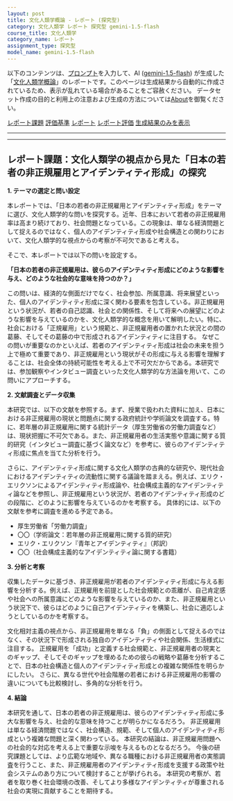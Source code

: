 ```yaml
---
layout: post
title: 文化人類学概論 - レポート (探究型)
category: 文化人類学 レポート 探究型 gemini-1.5-flash
course_title: 文化人類学
category_name: レポート
assignment_type: 探究型
model_name: gemini-1.5-flash
---
```


以下のコンテンツは、[プロンプト](http://127.0.0.1:8000/generated/文化人類学/gemini-1.5-flash/prompt_レポート-探究型.md)を入力して、AI ([gemini-1.5-flash](contents/gemini-1.5-flash)) が生成した「[文化人類学概論](/contents/文化人類学/)」のレポートです。このページは生成結果から自動的に作成されているため、表示が乱れている場合があることをご容赦ください。
データセット作成の目的と利用上の注意および生成の方法については[About](/About)を御覧ください。

[レポート課題](../レポート課題-探究型)
[評価基準](../評価基準-探究型)
[レポート](../レポート-探究型)
[レポート評価](../レポート評価-探究型)
[生成結果のみを表示](http://127.0.0.1:8000/generated/文化人類学/gemini-1.5-flash/レポート-探究型.md)
  

***
***
  
## レポート課題：文化人類学の視点から見た「日本の若者の非正規雇用とアイデンティティ形成」の探究

**1. テーマの選定と問い設定**

本レポートでは、「日本の若者の非正規雇用とアイデンティティ形成」をテーマに選び、文化人類学的な問いを探究する。近年、日本において若者の非正規雇用率は高まり続けており、社会問題となっている。この現象は、単なる経済問題として捉えるのではなく、個人のアイデンティティ形成や社会構造との関わりにおいて、文化人類学的な視点からの考察が不可欠であると考える。

そこで、本レポートでは以下の問いを設定する。

**「日本の若者の非正規雇用は、彼らのアイデンティティ形成にどのような影響を与え、どのような社会的な意味を持つのか？」**

この問いは、経済的な側面だけでなく、社会参加、所属意識、将来展望といった、個人のアイデンティティ形成に深く関わる要素を包含している。非正規雇用という状況が、若者の自己認識、社会との関係性、そして将来への展望にどのような影響を与えているのかを、文化人類学的な概念を用いて解明したい。特に、社会における「正規雇用」という規範と、非正規雇用者の置かれた状況との間の葛藤、そしてその葛藤の中で形成されるアイデンティティに注目する。  なぜこの問いが重要なのかといえば、若者のアイデンティティ形成は社会の未来を担う上で極めて重要であり、非正規雇用という現状がその形成に与える影響を理解することは、社会全体の持続可能性を考える上で不可欠だからである。本研究では、参加観察やインタビュー調査といった文化人類学的な方法論を用いて、この問いにアプローチする。


**2. 文献調査とデータ収集**

本研究では、以下の文献を参照する。まず、授業で扱われた資料に加え、日本における非正規雇用の現状と問題点に関する政府統計や学術論文を調査する。特に、若年層の非正規雇用に関する統計データ（厚生労働省の労働力調査など）は、現状把握に不可欠である。また、非正規雇用者の生活実態や意識に関する質的研究（インタビュー調査に基づく論文など）を参考に、彼らのアイデンティティ形成に焦点を当てた分析を行う。

さらに、アイデンティティ形成に関する文化人類学の古典的な研究や、現代社会におけるアイデンティティの流動性に関する議論を踏まえる。例えば、エリク・エリクソンによるアイデンティティ形成論や、社会構成主義的なアイデンティティ論などを参照し、非正規雇用という状況が、若者のアイデンティティ形成のどの段階に、どのように影響を与えているのかを考察する。  具体的には、以下の文献を参考に調査を進める予定である。

* 厚生労働省「労働力調査」
*  〇〇（学術論文：若年層の非正規雇用に関する質的研究）
*  エリク・エリクソン『青年とアイデンティティ』（邦訳）
*  〇〇（社会構成主義的なアイデンティティ論に関する書籍）


**3. 分析と考察**

収集したデータに基づき、非正規雇用が若者のアイデンティティ形成に与える影響を分析する。例えば、正規雇用を前提とした社会規範との乖離が、自己肯定感や社会への所属意識にどのような影響を与えているのか、また、非正規雇用という状況下で、彼らはどのように自己アイデンティティを構築し、社会に適応しようとしているのかを考察する。

文化相対主義の視点から、非正規雇用を単なる「負」の側面として捉えるのではなく、その状況下で形成される独自のアイデンティティや社会関係、生活様式に注目する。  正規雇用を「成功」と定義する社会規範と、非正規雇用者の現実とのギャップ、そしてそのギャップを埋めるための彼らの戦略や葛藤を分析することで、日本の社会構造と個人のアイデンティティ形成との複雑な関係性を明らかにしたい。  さらに、異なる世代や社会階層の若者における非正規雇用の影響の違いについても比較検討し、多角的な分析を行う。


**4. 結論**

本研究を通して、日本の若者の非正規雇用は、彼らのアイデンティティ形成に多大な影響を与え、社会的な意味を持つことが明らかになるだろう。  非正規雇用は単なる経済問題ではなく、社会構造、規範、そして個人のアイデンティティ形成という複雑な問題と深く関わっている。  本研究の結論は、非正規雇用問題への社会的な対応を考える上で重要な示唆を与えるものとなるだろう。  今後の研究課題としては、より広範な地域や、異なる職種における非正規雇用者の実態調査を行うこと、また、非正規雇用者のアイデンティティ形成を支援する政策や社会システムのあり方について検討することが挙げられる。  本研究の考察が、若者を取り巻く社会環境の改善、そしてより多様なアイデンティティが尊重される社会の実現に貢献することを期待する。
